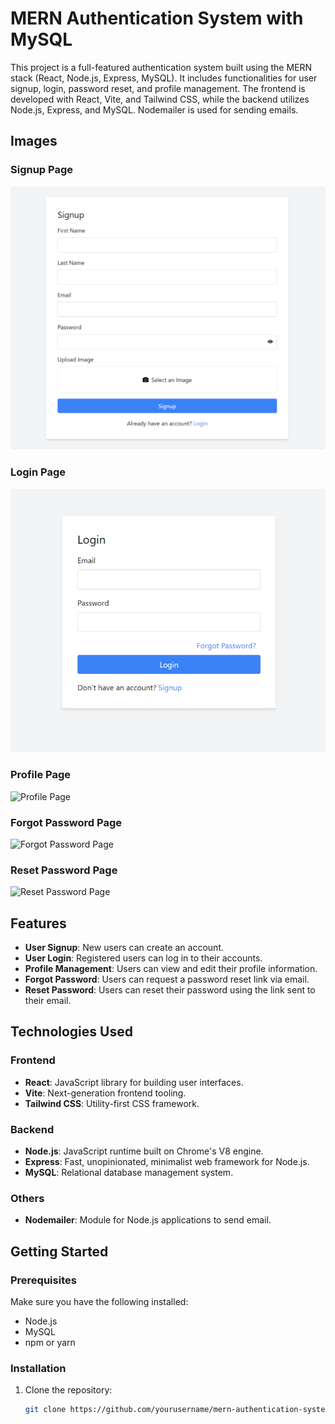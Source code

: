# MERN Authentication System with MySQL

This project is a full-featured authentication system built using the MERN stack (React, Node.js, Express, MySQL). It includes functionalities for user signup, login, password reset, and profile management. The frontend is developed with React, Vite, and Tailwind CSS, while the backend utilizes Node.js, Express, and MySQL. Nodemailer is used for sending emails.

## Images

### Signup Page
![Signup Page](https://github.com/ItsMeAreebaAmjad/AuthenticationSystem-MERN/blob/main/2.png)

### Login Page
![Login Page](https://github.com/ItsMeAreebaAmjad/AuthenticationSystem-MERN/blob/main/1.png)

### Profile Page
![Profile Page](assets/profile.png)

### Forgot Password Page
![Forgot Password Page](assets/forgot_password.png)

### Reset Password Page
![Reset Password Page](assets/reset_password.png)

## Features

- **User Signup**: New users can create an account.
- **User Login**: Registered users can log in to their accounts.
- **Profile Management**: Users can view and edit their profile information.
- **Forgot Password**: Users can request a password reset link via email.
- **Reset Password**: Users can reset their password using the link sent to their email.

## Technologies Used

### Frontend
- **React**: JavaScript library for building user interfaces.
- **Vite**: Next-generation frontend tooling.
- **Tailwind CSS**: Utility-first CSS framework.

### Backend
- **Node.js**: JavaScript runtime built on Chrome's V8 engine.
- **Express**: Fast, unopinionated, minimalist web framework for Node.js.
- **MySQL**: Relational database management system.

### Others
- **Nodemailer**: Module for Node.js applications to send email.

## Getting Started

### Prerequisites

Make sure you have the following installed:
- Node.js
- MySQL
- npm or yarn

### Installation

1. Clone the repository:
   ```bash
   git clone https://github.com/yourusername/mern-authentication-system.git
